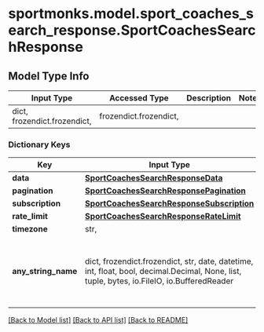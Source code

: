 # sportmonks.model.sport_coaches_search_response.SportCoachesSearchResponse

## Model Type Info
Input Type | Accessed Type | Description | Notes
------------ | ------------- | ------------- | -------------
dict, frozendict.frozendict,  | frozendict.frozendict,  |  | 

### Dictionary Keys
Key | Input Type | Accessed Type | Description | Notes
------------ | ------------- | ------------- | ------------- | -------------
**data** | [**SportCoachesSearchResponseData**](SportCoachesSearchResponseData.md) | [**SportCoachesSearchResponseData**](SportCoachesSearchResponseData.md) |  | [optional] 
**pagination** | [**SportCoachesSearchResponsePagination**](SportCoachesSearchResponsePagination.md) | [**SportCoachesSearchResponsePagination**](SportCoachesSearchResponsePagination.md) |  | [optional] 
**subscription** | [**SportCoachesSearchResponseSubscription**](SportCoachesSearchResponseSubscription.md) | [**SportCoachesSearchResponseSubscription**](SportCoachesSearchResponseSubscription.md) |  | [optional] 
**rate_limit** | [**SportCoachesSearchResponseRateLimit**](SportCoachesSearchResponseRateLimit.md) | [**SportCoachesSearchResponseRateLimit**](SportCoachesSearchResponseRateLimit.md) |  | [optional] 
**timezone** | str,  | str,  |  | [optional] 
**any_string_name** | dict, frozendict.frozendict, str, date, datetime, int, float, bool, decimal.Decimal, None, list, tuple, bytes, io.FileIO, io.BufferedReader | frozendict.frozendict, str, BoolClass, decimal.Decimal, NoneClass, tuple, bytes, FileIO | any string name can be used but the value must be the correct type | [optional]

[[Back to Model list]](../../README.md#documentation-for-models) [[Back to API list]](../../README.md#documentation-for-api-endpoints) [[Back to README]](../../README.md)

